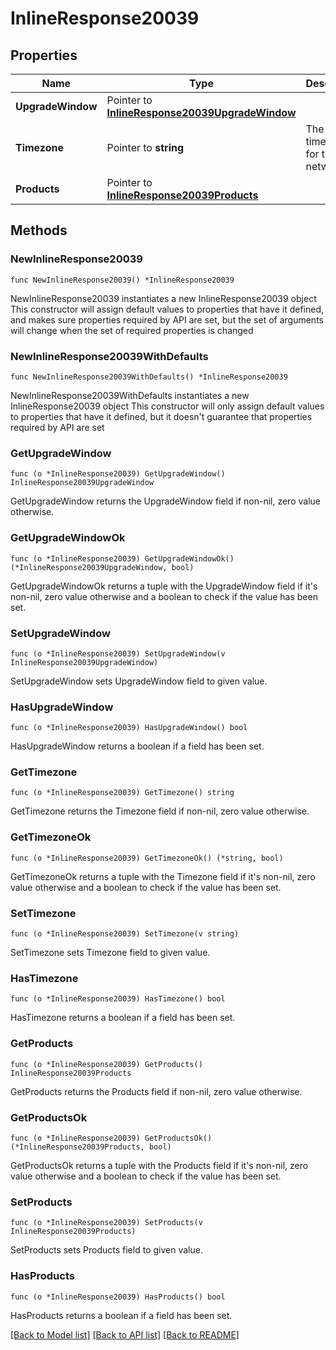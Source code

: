 # InlineResponse20039

## Properties

Name | Type | Description | Notes
------------ | ------------- | ------------- | -------------
**UpgradeWindow** | Pointer to [**InlineResponse20039UpgradeWindow**](InlineResponse20039UpgradeWindow.md) |  | [optional] 
**Timezone** | Pointer to **string** | The timezone for the network | [optional] 
**Products** | Pointer to [**InlineResponse20039Products**](InlineResponse20039Products.md) |  | [optional] 

## Methods

### NewInlineResponse20039

`func NewInlineResponse20039() *InlineResponse20039`

NewInlineResponse20039 instantiates a new InlineResponse20039 object
This constructor will assign default values to properties that have it defined,
and makes sure properties required by API are set, but the set of arguments
will change when the set of required properties is changed

### NewInlineResponse20039WithDefaults

`func NewInlineResponse20039WithDefaults() *InlineResponse20039`

NewInlineResponse20039WithDefaults instantiates a new InlineResponse20039 object
This constructor will only assign default values to properties that have it defined,
but it doesn't guarantee that properties required by API are set

### GetUpgradeWindow

`func (o *InlineResponse20039) GetUpgradeWindow() InlineResponse20039UpgradeWindow`

GetUpgradeWindow returns the UpgradeWindow field if non-nil, zero value otherwise.

### GetUpgradeWindowOk

`func (o *InlineResponse20039) GetUpgradeWindowOk() (*InlineResponse20039UpgradeWindow, bool)`

GetUpgradeWindowOk returns a tuple with the UpgradeWindow field if it's non-nil, zero value otherwise
and a boolean to check if the value has been set.

### SetUpgradeWindow

`func (o *InlineResponse20039) SetUpgradeWindow(v InlineResponse20039UpgradeWindow)`

SetUpgradeWindow sets UpgradeWindow field to given value.

### HasUpgradeWindow

`func (o *InlineResponse20039) HasUpgradeWindow() bool`

HasUpgradeWindow returns a boolean if a field has been set.

### GetTimezone

`func (o *InlineResponse20039) GetTimezone() string`

GetTimezone returns the Timezone field if non-nil, zero value otherwise.

### GetTimezoneOk

`func (o *InlineResponse20039) GetTimezoneOk() (*string, bool)`

GetTimezoneOk returns a tuple with the Timezone field if it's non-nil, zero value otherwise
and a boolean to check if the value has been set.

### SetTimezone

`func (o *InlineResponse20039) SetTimezone(v string)`

SetTimezone sets Timezone field to given value.

### HasTimezone

`func (o *InlineResponse20039) HasTimezone() bool`

HasTimezone returns a boolean if a field has been set.

### GetProducts

`func (o *InlineResponse20039) GetProducts() InlineResponse20039Products`

GetProducts returns the Products field if non-nil, zero value otherwise.

### GetProductsOk

`func (o *InlineResponse20039) GetProductsOk() (*InlineResponse20039Products, bool)`

GetProductsOk returns a tuple with the Products field if it's non-nil, zero value otherwise
and a boolean to check if the value has been set.

### SetProducts

`func (o *InlineResponse20039) SetProducts(v InlineResponse20039Products)`

SetProducts sets Products field to given value.

### HasProducts

`func (o *InlineResponse20039) HasProducts() bool`

HasProducts returns a boolean if a field has been set.


[[Back to Model list]](../README.md#documentation-for-models) [[Back to API list]](../README.md#documentation-for-api-endpoints) [[Back to README]](../README.md)


